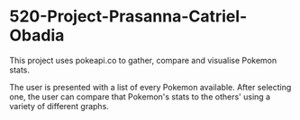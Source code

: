 # 520-Project-Prasanna-Catriel-Obadia

This project uses pokeapi.co to gather, compare and visualise Pokemon stats.

The user is presented with a list of every Pokemon available. After selecting one, the user can compare that Pokemon's stats to the others' using a variety of different graphs.
